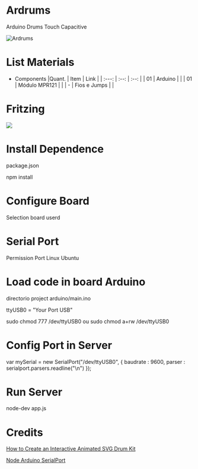 # Ardrums
Arduino Drums Touch Capacitive

![Ardrums](https://github.com/rodriguesfas/ardrums/screenshot/01.png)

# List Materials

- Components
	|Quant. | Item          | Link |
	| :---: | :--:          | :--: |
	|  01   | Arduino       | []() |
	|  01   | Módulo MPR121 | []() |
	|   -   | Fios e Jumps  | []() |

# Fritzing

![](https://github.com/rodriguesfas/ardrums/screenshot/02.png)

# Install Dependence 
package.json

npm install

# Configure Board
Selection board userd

# Serial Port
Permission Port Linux Ubuntu

# Load code in board Arduino
directorio project arduino/main.ino

ttyUSB0 = "Your Port USB"

sudo chmod 777 /dev/ttyUSB0
ou
sudo chmod a+rw /dev/ttyUSB0

# Config Port in Server
var mySerial = new SerialPort("/dev/ttyUSB0", {
 	baudrate : 9600,
 	parser : serialport.parsers.readline("\n")
 });

# Run Server
node-dev app.js

# Credits
[How to Create an Interactive Animated SVG Drum Kit](https://tympanus.net/codrops/2016/03/16/interactive-animated-svg-drum-kit/)

[Node Arduino SerialPort](https://github.com/FaztWeb/node-arduino-serialport)